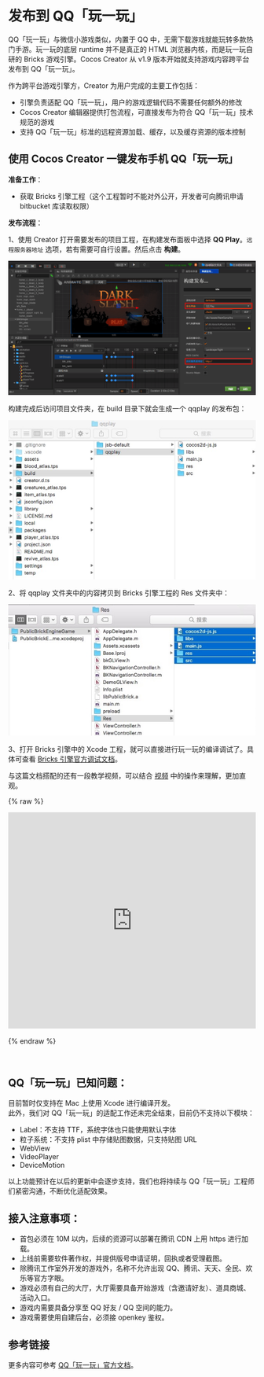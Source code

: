 # 发布到 QQ「玩一玩」

QQ「玩一玩」与微信小游戏类似，内置于 QQ 中，无需下载游戏就能玩转多款热门手游。玩一玩的底层 runtime 并不是真正的 HTML 浏览器内核，而是玩一玩自研的 Bricks 游戏引擎。Cocos Creator 从 v1.9 版本开始就支持游戏内容跨平台发布到 QQ「玩一玩」。
 
作为跨平台游戏引擎方，Creator 为用户完成的主要工作包括：

- 引擎负责适配 QQ「玩一玩」，用户的游戏逻辑代码不需要任何额外的修改
- Cocos Creator 编辑器提供打包流程，可直接发布为符合 QQ「玩一玩」技术规范的游戏
- 支持 QQ「玩一玩」标准的远程资源加载、缓存，以及缓存资源的版本控制

## 使用 Cocos Creator 一键发布手机 QQ「玩一玩」

**准备工作**：

- 获取 Bricks 引擎工程（这个工程暂时不能对外公开，开发者可向腾讯申请 bitbucket 库读取权限）

**发布流程**：

1、使用 Creator 打开需要发布的项目工程，在构建发布面板中选择 **QQ Play**。`远程服务器地址` 选项，若有需要可自行设置。然后点击 **构建**。

![](./publish-qqplay/build.jpeg)

构建完成后访问项目文件夹，在 build 目录下就会生成一个 qqplay 的发布包：

![](./publish-qqplay/package.jpeg)

2、将 qqplay 文件夹中的内容拷贝到 Bricks 引擎工程的 Res 文件夹中：

![](./publish-qqplay/paste.jpeg)

3、打开 Bricks 引擎中的 Xcode 工程，就可以直接进行玩一玩的编译调试了。具体可查看 [Bricks 引擎官方调试文档](http://hudong.qq.com/docs/engine/debug/intro.html)。

与这篇文档搭配的还有一段教学视频，可以结合 [视频](https://v.qq.com/x/page/p0182fvpfcs.html) 中的操作来理解，更加直观。

{% raw %}

<iframe frameborder="0" width="100%" height="440" src="https://v.qq.com/iframe/player.html?vid=m055288q7cl&tiny=0&auto=0" allowfullscreen></iframe>

{% endraw %}

<br>

## QQ「玩一玩」已知问题：

目前暂时仅支持在 Mac 上使用 Xcode 进行编译开发。<br>
此外，我们对 QQ「玩一玩」的适配工作还未完全结束，目前仍不支持以下模块：

- Label：不支持 TTF，系统字体也只能使用默认字体
- 粒子系统：不支持 plist 中存储贴图数据，只支持贴图 URL
- WebView
- VideoPlayer
- DeviceMotion

以上功能预计在以后的更新中会逐步支持，我们也将持续与 QQ「玩一玩」工程师们紧密沟通，不断优化适配效果。

## 接入注意事项：

- 首包必须在 10M 以内，后续的资源可以部署在腾讯 CDN 上用 https 进行加载。
- 上线前需要软件著作权，并提供版号申请证明，回执或者受理截图。
- 除腾讯工作室外开发的游戏外，名称不允许出现 QQ、腾讯、天天、全民、欢乐等官方字眼。
- 游戏必须有自己的大厅，大厅需要具备开始游戏（含邀请好友）、道具商城、活动入口。
- 游戏内需要具备分享至 QQ 好友 / QQ 空间的能力。
- 游戏需要使用自建后台，必须接 openkey 鉴权。

## 参考链接

更多内容可参考 [QQ「玩一玩」官方文档](https://hudong.qq.com/docs/access/)。
